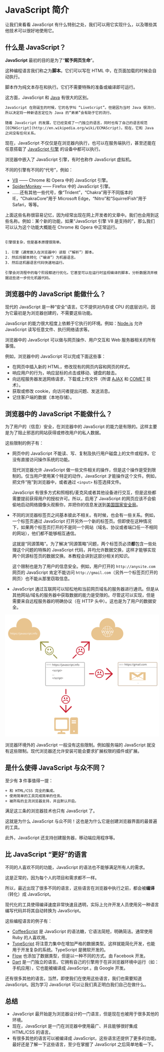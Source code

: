 # JavaScript 简介

让我们来看看 JavaScript 有什么特别之处，我们可以用它实现什么，以及哪些其他技术可以很好地使用它。

## 什么是 JavaScript？

**JavaScript** 最初的目的是为了“**赋予网页生命**”。

这种编程语言我们称之为**脚本**。它们可以写在 HTML 中，在页面加载的时候会自动执行。

脚本作为纯文本存在和执行。它们不需要特殊的准备或编译即可运行。

这方面，JavaScript 和 [Java](http://en.wikipedia.org/wiki/Java) 有很大的区别。

```smart header="为什么叫 <u>Java</u>Script？"
JavaScript 在刚诞生的时候，它的名字叫 “LiveScript”。但是因为当时 Java 很流行，所以决定将一种新语言定位为 Java 的“弟弟”会有助于它的流行。

随着 JavaScript 的发展，它已经变成了一门独立的语言，同时也有了自己的语言规范 [ECMAScript](http://en.wikipedia.org/wiki/ECMAScript)。现在，它和 Java 之间没有任何关系。
```

现在，JavaScript 不仅仅是在浏览器内执行，也可以在服务端执行，甚至还能在任意搭载了 [JavaScript 引擎](https://en.wikipedia.org/wiki/JavaScript_engine) 的设备中都可以执行。

浏览器中嵌入了 JavaScript 引擎，有时也称作 JavaScript 虚拟机。

不同的引擎有不同的“代号”，例如：

- [V8](https://en.wikipedia.org/wiki/V8_(JavaScript_engine)) —— Chrome 和 Opera 中的 JavaScript 引擎。
- [SpiderMonkey](https://en.wikipedia.org/wiki/SpiderMonkey) —— Firefox 中的 JavaScript 引擎。
- ……还有其他一些代号，像“Trident”，“Chakra”用于不同版本的 IE，“ChakraCore”用于 Microsoft Edge，“Nitro”和“SquirrelFish”用于 Safari，等等。

上面这些名称很容易记忆，因为经常出现在网上开发者的文章中。我们也会用到这些名称。例如：某个新的功能，如果“JavaScript 引擎 V8 是支持的”，那么我们可以认为这个功能大概能在 Chrome 和 Opera 中正常运行。

```smart header="引擎是如何工作的？"

引擎很复杂，但是基本原理很简单。

1. 引擎（通常嵌入在浏览器中）读取（“解析”）脚本。
2. 然后将脚本转化（“编译”）为机器语言。
3. 然后这机器语言代码快速地运行。

引擎会对流程中的每个阶段都进行优化。它甚至可以在运行时监视编译的脚本，分析数据流并根据这些进一步优化机器代码。
```

## 浏览器中的 JavaScript 能做什么？

现代的 JavaScript 是一种“安全”语言。它不提供对内存或 CPU 的底层访问，因为它最初是为浏览器创建的，不需要这些功能。

JavaScript 的能力很大程度上依赖于它执行的环境。例如：[Node.js](https://wikipedia.org/wiki/Node.js) 允许 JavaScript 读写任意文件、执行网络请求等。

浏览器中的 JavaScript 可以做与网页操作、用户交互和 Web 服务器相关的所有事情。

例如，浏览器中的 JavaScript 可以完成下面这些事：

- 在网页中插入新的 HTML，修改现有的网页内容和网页的样式。
- 响应用户的行为，响应鼠标的点击或移动、键盘的敲击。
- 向远程服务器发送网络请求，下载或上传文件（所谓 [AJAX](https://en.wikipedia.org/wiki/Ajax_(programming)) 和 [COMET](https://en.wikipedia.org/wiki/Comet_(programming)) 技术）。
- 获取或修改 cookie，向访问者提出问题、发送消息。
- 记住客户端的数据（本地存储）。

## 浏览器中的 JavaScript 不能做什么？

为了用户的（信息）安全，在浏览器中的 JavaScript 的能力是有限的。这样主要是为了阻止邪恶的网站获得或修改用户的私人数据。

这些限制的例子有：

- 网页中的 JavaScript 不能读、写、复制及执行用户磁盘上的文件或程序。它没有直接访问操作系统的功能。

  现代浏览器允许 JavaScript 做一些文件相关的操作，但是这个操作是受到限制的。仅当用户使用某个特定的动作，JavaScript 才能操作这个文件。例如，把文件“拖”到浏览器中，或者通过 `<input>` 标签选择文件。

  JavaScript 有很多方式和照相机/麦克风或者其他设备进行交互，但是这些都需要提前获得用户的授权许可。所以，启用了 JavaScript 的网页应该不会偷偷地启动网络摄像头观察你，并把你的信息发送到[美国国家安全局](https://en.wikipedia.org/wiki/National_Security_Agency)。
- 不同的浏览器标签页之间基本彼此不相关。有时候，也会有一些关系。例如，一个标签页通过 JavaScript 打开另外一个新的标签页。但即使在这种情况下，如果两个标签页打开的不是同一个网站（域名、协议或者端口任一不相同的网站），他们都不能够相互通信。

  这就是“同源策略”。为了解决“同源策略”问题，两个标签页必须**都**包含一些处理这个问题的特殊的 JavaScript 代码，并均允许数据交换，这样才能够实现两个同源标签页的数据交换。本教程会讲到这部分相关的知识。

  这个限制也是为了用户的信息安全。例如，用户打开的 `http://anysite.com` 网页的 JavaScript 肯定不能访问 `http://gmail.com`（另外一个标签页打开的网页）也不能从那里窃取信息。
- JavaScript 通过互联网可以轻松地和当前网页域名的服务器进行通讯。但是从其他网站/域名的服务器中获取数据的能力是受限的。尽管这可以实现，但是需要来自远程服务器的明确协议（在 HTTP 头中）。这也是为了用户的数据安全。

![](limitations.svg)

浏览器环境外的 JavaScript 一般没有这些限制。例如服务端的 JavaScript 就没有这些限制。现代浏览器还允许安装可能会要求扩展权限的插件或扩展。

## 是什么使得 JavaScript 与众不同？

至少有 **3** 件事值得一提：

```compare
+ 和 HTML/CSS 完全的集成。
+ 使用简单的工具完成简单的任务。
+ 被所有的主流浏览器支持，并且默认开启。
```
满足这三条的浏览器技术也只有 JavaScript 了。

这就是为什么 JavaScript 与众不同！这也是为什么它是创建浏览器界面的最普遍的工具。

此外，JavaScript 还支持创建服务器，移动端应用程序等。

## 比 JavaScript “更好”的语言

不同的人喜欢不同的功能，JavaScript 的语法也不能够满足所有人的需求。

这是正常的，因为每个人的项目和需求都不一样。

所以，最近出现了很多不同的语言，这些语言在浏览器中执行之前，都会被**编译**（转化）成 JavaScript。

现代化的工具使得编译速度非常快速且透明，实际上允许开发人员使用另一种语言编写代码并将其自动转换为 JavaScript。

这些编程语言的例子有：

- [CoffeeScript](http://coffeescript.org/) 是 JavaScript 的语法糖，它语法简短，明确简洁。通常使用 Ruby 的人喜欢用。
- [TypeScript](http://www.typescriptlang.org/) 将注意力集中在增加严格的数据类型。这样就能简化开发，也能用于开发复杂的系统。TypeScript 是微软开发的。
- [Flow](http://flow.org/) 也添加了数据类型，但是以一种不同的方式。由 Facebook 开发。
- [Dart](https://www.dartlang.org/) 是一门独立的语言。它拥有自己的引擎用于在非浏览器环境中运行（如：手机应用），它也能被编译成 JavaScript 。由 Google 开发。

还有很多其他的语言。当然，即使我们在使用这些语言，我们也需要知道 JavaScript。因为学习 JavaScript 可以让我们真正明白我们自己在做什么。

## 总结

- JavaScript 最开始是为浏览器设计的一门语言，但是现在也被用于很多其他的环境。
- 现在，JavaScript 是一门在浏览器中使用最广、并且能够很好集成 HTML/CSS 的语言。
- 有很多其他的语言可以被编译成 JavaScript，这些语言还提供了更多的功能。最好还是了解一下这些语言，至少在掌握了 JavaScript 之后简单地看一下。
